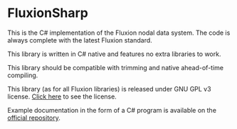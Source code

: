 # FluxionSharp

This is the C# implementation of the Fluxion nodal data system. The code is always complete with the latest Fluxion
standard.

This library is written in C# native and features no extra libraries to work.

This library should be compatible with trimming and native ahead-of-time compiling.

This library (as for all Fluxion libraries) is released under GNU GPL v3
license. [Click here](https://github.com/haltroy/FluxionSharp/blob/main/LICENSE) to see the
license.

Example documentation in the form of a C# program is available on
the [official repository](https://github.com/haltroy/FluxionSharp).